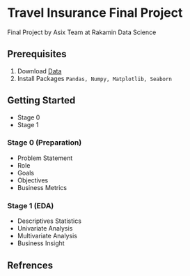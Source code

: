 # Travel Insurance Final Project

Final Project by Asix Team at Rakamin Data Science

## Prerequisites

1. Download [Data](https://www.kaggle.com/tejashvi14/travel-insurance-prediction-data)
2. Install Packages `Pandas, Numpy, Matplotlib, Seaborn`

## Getting Started
- Stage 0
- Stage 1

### Stage 0 (Preparation)
- Problem Statement
- Role
- Goals
- Objectives
- Business Metrics

### Stage 1 (EDA)
- Descriptives Statistics
- Univariate Analysis
- Multivariate Analysis
- Business Insight

## Refrences
